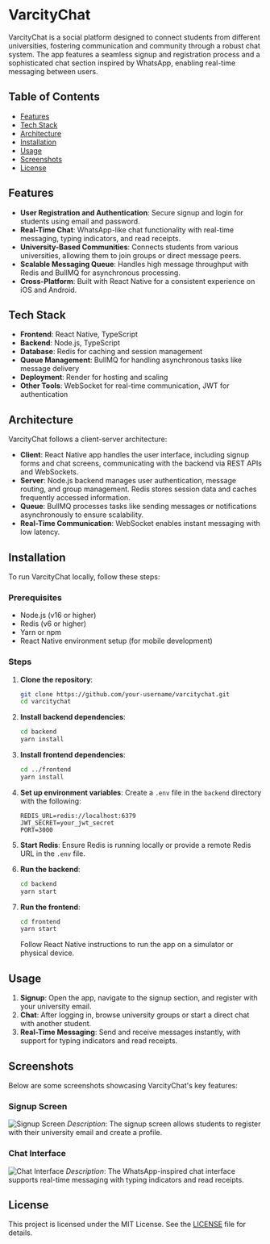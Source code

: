 # VarcityChat

VarcityChat is a social platform designed to connect students from different universities, fostering communication and community through a robust chat system. The app features a seamless signup and registration process and a sophisticated chat section inspired by WhatsApp, enabling real-time messaging between users.

## Table of Contents
- [Features](#features)
- [Tech Stack](#tech-stack)
- [Architecture](#architecture)
- [Installation](#installation)
- [Usage](#usage)
- [Screenshots](#screenshots)
- [License](#license)

## Features
- **User Registration and Authentication**: Secure signup and login for students using email and password.
- **Real-Time Chat**: WhatsApp-like chat functionality with real-time messaging, typing indicators, and read receipts.
- **University-Based Communities**: Connects students from various universities, allowing them to join groups or direct message peers.
- **Scalable Messaging Queue**: Handles high message throughput with Redis and BullMQ for asynchronous processing.
- **Cross-Platform**: Built with React Native for a consistent experience on iOS and Android.

## Tech Stack
- **Frontend**: React Native, TypeScript
- **Backend**: Node.js, TypeScript
- **Database**: Redis for caching and session management
- **Queue Management**: BullMQ for handling asynchronous tasks like message delivery
- **Deployment**: Render for hosting and scaling
- **Other Tools**: WebSocket for real-time communication, JWT for authentication

## Architecture
VarcityChat follows a client-server architecture:
- **Client**: React Native app handles the user interface, including signup forms and chat screens, communicating with the backend via REST APIs and WebSockets.
- **Server**: Node.js backend manages user authentication, message routing, and group management. Redis stores session data and caches frequently accessed information.
- **Queue**: BullMQ processes tasks like sending messages or notifications asynchronously to ensure scalability.
- **Real-Time Communication**: WebSocket enables instant messaging with low latency.

## Installation
To run VarcityChat locally, follow these steps:

### Prerequisites
- Node.js (v16 or higher)
- Redis (v6 or higher)
- Yarn or npm
- React Native environment setup (for mobile development)

### Steps
1. **Clone the repository**:
   ```bash
   git clone https://github.com/your-username/varcitychat.git
   cd varcitychat
   ```

2. **Install backend dependencies**:
   ```bash
   cd backend
   yarn install
   ```

3. **Install frontend dependencies**:
   ```bash
   cd ../frontend
   yarn install
   ```

4. **Set up environment variables**:
   Create a `.env` file in the `backend` directory with the following:
   ```env
   REDIS_URL=redis://localhost:6379
   JWT_SECRET=your_jwt_secret
   PORT=3000
   ```

5. **Start Redis**:
   Ensure Redis is running locally or provide a remote Redis URL in the `.env` file.

6. **Run the backend**:
   ```bash
   cd backend
   yarn start
   ```

7. **Run the frontend**:
   ```bash
   cd frontend
   yarn start
   ```
   Follow React Native instructions to run the app on a simulator or physical device.

## Usage
1. **Signup**: Open the app, navigate to the signup section, and register with your university email.
2. **Chat**: After logging in, browse university groups or start a direct chat with another student.
3. **Real-Time Messaging**: Send and receive messages instantly, with support for typing indicators and read receipts.

## Screenshots
Below are some screenshots showcasing VarcityChat's key features:

### Signup Screen
![Signup Screen](screenshots/signup.png)
*Description*: The signup screen allows students to register with their university email and create a profile.

### Chat Interface
![Chat Interface](screenshots/chat.png)
*Description*: The WhatsApp-inspired chat interface supports real-time messaging with typing indicators and read receipts.

## License
This project is licensed under the MIT License. See the [LICENSE](LICENSE) file for details.
